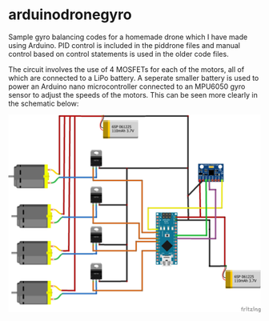 # arduinodronegyro
Sample gyro balancing codes for a homemade drone which I have made using Arduino. PID control is included in the piddrone files and manual control based on control statements is used in the older code files.

The circuit involves the use of 4 MOSFETs for each of the motors, all of which are connected to a LiPo battery. A seperate smaller battery is used to power an Arduino nano microcontroller connected to an MPU6050 gyro sensor to adjust the speeds of the motors. This can be seen more clearly in the schematic below: 

![alt text](https://github.com/ahmadkaleem123/arduinodronegyro/blob/master/Drone%20circuit.jpg)
